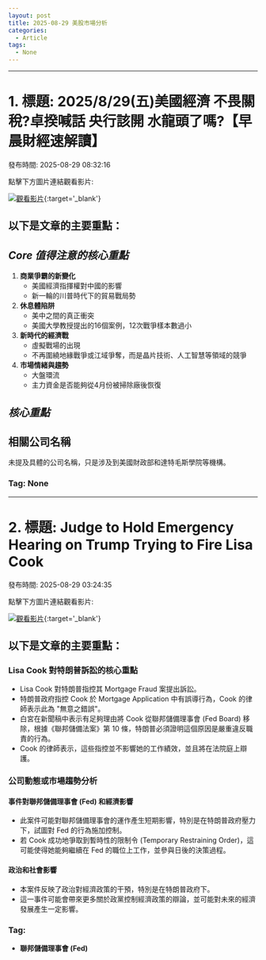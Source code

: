 ```yaml
---
layout: post
title: 2025-08-29 美股市場分析
categories:
  - Article
tags:
  - None
---
```


---
# 1. 標題: 2025/8/29(五)美國經濟 不畏關稅?卓揆喊話 央行該開 水龍頭了嗎?【早晨財經速解讀】
發布時間: 2025-08-29 08:32:16

點擊下方圖片連結觀看影片:

 [![觀看影片](https://i.ytimg.com/vi/7JkbPEwLgEA/sddefault_live.jpg)](https://www.youtube.com/watch?v=7JkbPEwLgEA){:target='_blank'}

## 以下是文章的主要重點：

## _Core 值得注意的核心重點_

1.  **商業爭霸的新變化**
    *   美國經濟指揮權對中國的影響
    *   新一輪的川普時代下的貿易戰局勢
2.  **休息體陷阱**
    *   美中之間的真正衝突
    *   美國大學教授提出的16個案例，12次戰爭樣本數過小
3.  **新時代的經濟戰**
    *   虛擬戰場的出現
    *   不再圍繞地緣戰爭或江域爭奪，而是晶片技術、人工智慧等領域的競爭
4.  **市場情緒與趨勢**
    *   大盤環流
    *   主力資金是否能夠從4月份被掃除廠後恢復

## _核心重點_

## **相關公司名稱**

未提及具體的公司名稱，只是涉及到美國財政部和達特毛斯學院等機構。

### **Tag: None**

---
# 2. 標題: Judge to Hold Emergency Hearing on Trump Trying to Fire Lisa Cook
發布時間: 2025-08-29 03:24:35

點擊下方圖片連結觀看影片:

 [![觀看影片](https://i.ytimg.com/vi/1j4zQrW66c0/sddefault.jpg)](https://www.youtube.com/watch?v=1j4zQrW66c0){:target='_blank'}

## 以下是文章的主要重點：

### Lisa Cook 對特朗普訴訟的核心重點

*   Lisa Cook 對特朗普指控其 Mortgage Fraud 案提出訴訟。
*   特朗普政府指控 Cook 於 Mortgage Application 中有誤導行為，Cook 的律師表示此為 "無意之錯誤"。
*   白宮在新聞稿中表示有足夠理由將 Cook 從聯邦儲備理事會 (Fed Board) 移除，根據《聯邦儲備法案》第 10 條，特朗普必須證明這個原因是嚴重違反職責的行為。
*   Cook 的律師表示，這些指控並不影響她的工作績效，並且將在法院庭上辯護。

### 公司動態或市場趨勢分析

#### 事件對聯邦儲備理事會 (Fed) 和經濟影響

*   此案件可能對聯邦儲備理事會的運作產生短期影響，特別是在特朗普政府壓力下，試圖對 Fed 的行為施加控制。
*   若 Cook 成功地爭取到暫時性的限制令 (Temporary Restraining Order)，這可能使得她能夠繼續在 Fed 的職位上工作，並參與日後的決策過程。

#### 政治和社會影響

*   本案件反映了政治對經濟政策的干預，特別是在特朗普政府下。
*   這一事件可能會帶來更多關於政黨控制經濟政策的辯論，並可能對未來的經濟發展產生一定影響。

### Tag:

*   **聯邦儲備理事會 (Fed)**

